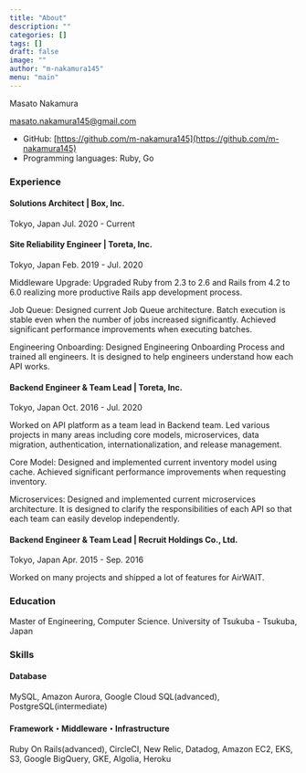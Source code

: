 ```yaml
---
title: "About"
description: ""
categories: []
tags: []
draft: false
image: ""
author: "m-nakamura145"
menu: "main"
---
```


Masato Nakamura

<!--more-->

masato.nakamura145@gmail.com

- GitHub: [https://github.com/m-nakamura145](https://github.com/m-nakamura145)
- Programming languages: Ruby, Go

### Experience

#### Solutions Architect | Box, Inc.
Tokyo, Japan Jul. 2020 - Current


#### Site Reliability Engineer | Toreta, Inc.
Tokyo, Japan Feb. 2019 - Jul. 2020

Middleware Upgrade: Upgraded Ruby from 2.3 to 2.6 and Rails from 4.2 to 6.0 realizing more productive Rails app development process.

Job Queue: Designed current Job Queue architecture. Batch execution is stable even when the number of jobs increased significantly. Achieved significant performance improvements when executing batches.

Engineering Onboarding: Designed Engineering Onboarding Process and trained all engineers. It is designed to help engineers understand how each API works.

#### Backend Engineer & Team Lead | Toreta, Inc.
Tokyo, Japan Oct. 2016 - Jul. 2020

Worked on API platform as a team lead in Backend team. Led various projects in many areas including core models, microservices, data migration, authentication, internationalization, and release management.

Core Model: Designed and implemented current inventory model using cache. Achieved significant performance improvements when requesting inventory. 

Microservices: Designed and implemented current microservices architecture. It is designed to clarify the responsibilities of each API so that each team can easily develop independently.

#### Backend Engineer & Team Lead | Recruit Holdings Co., Ltd.
Tokyo, Japan Apr. 2015 - Sep. 2016

Worked on many projects and shipped a lot of features for AirWAIT.

### Education
Master of Engineering, Computer Science. University of Tsukuba - Tsukuba, Japan

### Skills

#### Database
MySQL, Amazon Aurora, Google Cloud SQL(advanced), PostgreSQL(intermediate)

#### Framework・Middleware・Infrastructure
Ruby On Rails(advanced), CircleCI, New Relic, Datadog, Amazon EC2, EKS, S3, Google BigQuery, GKE, Algolia, Heroku
